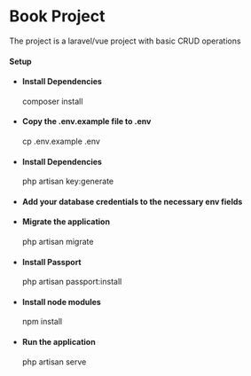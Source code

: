 <h1>Book Project</h1>
<p>The project is a laravel/vue project with basic CRUD operations</p>
<h4>Setup</h4>
<ul>
    <li>
        <h4>Install Dependencies</h4>
        <p>composer install</p>
    </li>
    <li>
        <h4>Copy the .env.example file to .env</h4>
        <p>cp .env.example .env</p>
    </li>
    <li>
        <h4>Install Dependencies</h4>
        <p>php artisan key:generate</p>
    </li>
    <li>
        <h4>Add your database credentials to the necessary env fields</h4>
    </li>
    <li>
        <h4>Migrate the application</h4>
        <p>php artisan migrate</p>
    </li>
    <li>
        <h4>Install Passport</h4>
        <p>php artisan passport:install</p>
    </li>
    <li>
        <h4>Install node modules</h4>
        <p>npm install</p>
    </li>
    <li>
        <h4>Run the application</h4>
        <p>php artisan serve</p>
    </li>
</ul>
